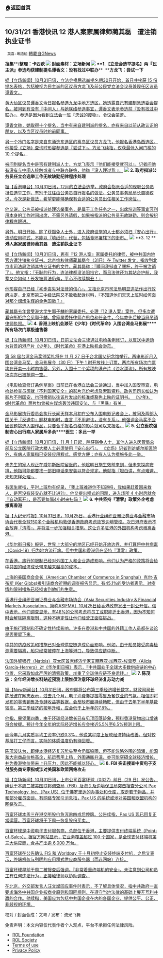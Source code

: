 ###  [:house:返回首頁](https://github.com/ourhimalayas/txt)
---


## 10/31/21 香港快讯 12 港人案家属律师蔺其磊　遭注销执业证书
` 英喜-粵語組` [轉載自GNews](https://gnews.org/zh-hans/1630949/)

**搜集****/****整理：卡西欧**
![](https://assets.gnews.org/wp-content/uploads/2021/10/1031fenmian.jpg)
封面素材：立场新闻
![](https://assets.gnews.org/wp-content/uploads/2021/10/Screen-Shot-2021-10-31-at-9.50.15-AM.png)
**1.****【立法会选举提名】两『民主派』参选****均获建制提名****谭香文：没有找过中联办****  ****方龙飞：尝试一下**

[据【立场新闻】10月31日讯，立法会换届选举提名期30日开始，首日共接获 15 份提名表格，包括被视为民主派的区议员方龙飞及前公民党立法会议员兼现任区议员谭香文。](https://www.thestandnews.com/politics/立法會選舉日接獲-15-份申請-民主派譚香文方龍飛報名參選)

[黄大仙区议员谭香文今日报名参选九龙中地方选区，她透露自己有建制派选委会提名。被问到有没有『中间人』与她联络参选事宜，谭香文表示参选前『没有找过中联办』，参选是因为看到立法会一班『忠诚的废物』，令议会蒙羞。](https://www.thestandnews.com/politics/立法會選舉日接獲-15-份申請-民主派譚香文方龍飛報名參選)

[谭香文称，她取得十个提名，当中有来自建制派的提名，亦有来自以前从政认识的朋友，以及当区议员时的前同事。](https://www.thestandnews.com/politics/立法會選舉日接獲-15-份申請-民主派譚香文方龍飛報名參選)

[另一个冷门名字是来自东涌逸东选区的离岛区议员方龙飞，他报名香港岛西选区。他接受《立场》查询时形容参选是『尝试下』。方龙飞续指，仅获最低入闸门槛的 10 个提名。](https://www.thestandnews.com/politics/立法會選舉日接獲-15-份申請-民主派譚香文方龍飛報名參選)

[被问到提名当中是否有建制派人士，方龙飞表示『他们能接受就可以』。记者问他有没有与中间人接触或者与中联办联络，他称『没人理过我 』。](https://www.thestandnews.com/politics/立法會選舉日接獲-15-份申請-民主派譚香文方龍飛報名參選)
![](https://assets.gnews.org/wp-content/uploads/2021/10/Screen-Shot-2021-10-31-at-9.50.29-AM.png)
**2. ****政府指派公务员任立会选举工作****无故缺勤纪律程序处理**

[据【香港电台】10月31日讯，12月的立法会选举，政府会指派合适的现职公务员担任选举工作，有别于过往由公务员自行报名的做法。公务员事务局局长聂德权说，今次是新做法，希望更能够确保有合适的公务员出任相关工作岗位。](https://news.rthk.hk/rthk/ch/video-gallery.htm?vid=1617734)

[他又说，公务员被指派处理选举事务，是属于工作任务之一，出席培训等事宜可利用本身的工作时间出席，不需另外请假，如果被指派的公务员无故缺勤，则会按纪律程序跟进。](https://news.rthk.hk/rthk/ch/video-gallery.htm?vid=1617734)

[另外，明日开始，除了获豁免人士外，进入政府设施的人士都必须扫『安心出行』流动应用程式，不能以『填纸仔』代替，包括食环署辖下的街市。](https://news.rthk.hk/rthk/ch/video-gallery.htm?vid=1617734)
![](https://assets.gnews.org/wp-content/uploads/2021/10/Screen-Shot-2021-10-31-at-9.50.40-AM.png)
**3. 12 ****港人案家属律师蔺其磊　遭注销执业证书**

[据【立场新闻】10月31日讯，再有『12 港人案』家属委托的律师，被中共国内地官方遭注销执业证书。北京维权律师蔺其磊今（31日）在 Twitter 发文，指收到北京市司法局注销其执业证书的文件。蔺其磊称：『瞬间我挺直了腰杆，终于被注销了』。他又指：『无耻的行为，连法律都没法阻挡它，而且法律还为其站台护航，我辈又奈如何！长发披肩法仍羞，平心不改续揭丑！』](https://www.thestandnews.com/china/12-港人案家屬律師藺其磊-遭註銷執業證書)

[他形容自己已经『初步丧失对法律的信心』，又指北京市司法局明显违法作出行政府决定，北京市第三中级法院又不敢收起诉材料，『不知道他们天天上班时如何面对那个熠熠生辉的金色国徽？』](https://www.thestandnews.com/china/12-港人案家屬律師藺其磊-遭註銷執業證書)

[蔺其磊去年曾受港大学生郭子麟的家属委托，处理『12 港人案』案件，但多次遭看守所拒绝会见郭子麟。曾家属委托律师卢思位和任全牛，今年亦先后被当局吊销律师执照。](https://www.thestandnews.com/china/12-港人案家屬律師藺其磊-遭註銷執業證書)
![](https://assets.gnews.org/wp-content/uploads/2021/10/Screen-Shot-2021-10-31-at-9.50.50-AM.png)
**4. ****香港上映机会渺茫****《少年》《时代革命》入围台湾金马影展****所有场次门票极速售罄**

[据【立场新闻】10月31日讯，日前立法会三读通过电检条例修订，以反送中运动为背景的港产片《少年》、《时代革命》在港上映机会渺茫。](https://www.thestandnews.com/politics/香港上映機會渺茫-少年時代革命入圍台灣金馬影展-所有場次門票極速售罄)

[第 58 届台湾金马奖颁奖礼将在 11 月 27 日于台北国父纪念馆举行。两电影近月入围台湾金马奖，金马影展今（30 日）下午 1 时开放线上订票，两片所有场次门票均在开卖一小时内售罄。另外，入围十二个奖项的港产片《浊水漂流》，所有放映场次亦已被抢购一空。](https://www.thestandnews.com/politics/香港上映機會渺茫-少年時代革命入圍台灣金馬影展-所有場次門票極速售罄)

[《电影检查修订条例草案》日前已在香港立法会三读通过，当中加入国安审查，电检处检查员须就『不利国家安全』的影片充份考虑及索取资料，政务司司长如认为影片不利国安，也可撤销以往该片发出的核准或豁免上映的证明书。 《少年》、《时代革命》两片均曾被左媒炮轰涉违国安法、与『黑暴』有关。](https://www.thestandnews.com/politics/香港上映機會渺茫-少年時代革命入圍台灣金馬影展-所有場次門票極速售罄)

[金马影展执行委员会执行长闻天祥本月初在公布入围电影记者会上，被问及两部入围关于『反送中』题材电影时，直言『不用避讳，没有关系』。他强调金马奖不会因议题挑选入围作品，只要合乎报名资格的影片就可以来报名。](https://www.thestandnews.com/politics/香港上映機會渺茫-少年時代革命入圍台灣金馬影展-所有場次門票極速售罄)
![](https://assets.gnews.org/wp-content/uploads/2021/10/Screen-Shot-2021-10-31-at-9.50.58-AM.png)
**5. ****公立医院强制安心出行****病人家属斥多余****医生：多此一举**

[据【立场新闻】10月31日讯，11 月 1 日起，除获豁免人士，其他人进入医管局总部及公立医院行政大楼人士必须使用『安心出行』。 《立场》记者到访威尔斯医院外，有病人家属指已安装应用程式，感觉方便；亦有人认为措施多此一举。](https://www.thestandnews.com/society/公立醫院強制安心出行-病人家屬斥多餘-醫生趕住救人係咪唔入得)

[朱先生的家人现正在威尔斯医院留医的，他趁明日施生效前来到，但未来探病安排，他指可能都要找一部旧电话来安装以符合规定。他就指『坦白讲，有点难避，未知怎样处理』。](https://www.thestandnews.com/society/公立醫院強制安心出行-病人家屬斥多餘-醫生趕住救人係咪唔入得)

[有医生就指，平时上班均有纪录，『我上班难道你不知道吗，我如果赶着回来救人，是否没有装安心就不让进?!』。他又提出程式的问题，进入场所 4 小时后就会『自动离开』，是否要每隔4小时来扫码？](https://www.thestandnews.com/society/公立醫院強制安心出行-病人家屬斥多餘-醫生趕住救人係咪唔入得)
![](https://assets.gnews.org/wp-content/uploads/2021/10/Screen-Shot-2021-10-31-at-9.51.06-AM.png)
**6. ****中共坚持『清零』政策****外企考虑撤离香港**

[据【大纪元时报】10月31日讯，10月25日，香港行业组织亚洲证券业与金融市场协会代表全球150多个金融机构敦促香港政府考虑放宽边境管控。次日港府表示不会放弃『清零』，并将进一步加强相关措施。这让许多驻港的外国机构考虑撤离香港。](https://hk.epochtimes.com/news/2021-10-31/41411207)

[《华尔街日报》报导，世界上大部分的地区已经开始开放边界，并打算将中共病毒（Covid-19）归为地方流行病。但中共国和香港仍在坚持『清零』政策。](https://hk.epochtimes.com/news/2021-10-31/41411207)

[在香港，旅行的限制已经对外国工人和企业造成影响，他们认为严格的政策将会给中共国的经济成长带来越来越高的成本。](https://hk.epochtimes.com/news/2021-10-31/41411207)

[上海的美国商会会长（American Chamber of Commerce in Shanghai）克尔·吉布斯 (Ker Gibbs)援引该商会近期的调查报告显示，有45.1%的受访者表示，对疫情的限制措施已经损害到他们的生意。](https://hk.epochtimes.com/news/2021-10-31/41411207)

[香港行业组织亚洲证券业与金融市场协会（Asia Securities Industry & Financial Markets Association，简称ASIFMA）10月25日给香港政府发出一封公开信。信中表示，他们调查显示，有48%的公司考虑将员工或职能迁出香港，因为不知何时会解除隔离限制，这种不确定性让他们经营正面临挑战。](https://hk.epochtimes.com/news/2021-10-31/41411207)

[由于旅行限制和不确定性持续影响，许多在香港和中共国的外籍工作人员都在谈论是否要留下来。](https://hk.epochtimes.com/news/2021-10-31/41411207)

[中共的防疫政策和措施已对全球供应链造成负面影响。例如，由于船员接受病毒检测需要隔离，船只经常被停在上海等港口，导致供应链中断。](https://hk.epochtimes.com/news/2021-10-31/41411207)

[法国外贸银行（Natixis）亚太区首席经济学家艾丽西亚·加西亚-埃雷罗（Alicia García-Herrero）对《华尔街日报》表示，『中共国处于全球大多数供应链的中心位置，它采取如此严厉的清零政策，加重了全球供应链不良运转。』](https://hk.epochtimes.com/news/2021-10-31/41411207)
![](https://assets.gnews.org/wp-content/uploads/2021/10/Screen-Shot-2021-10-31-at-9.51.19-AM.png)
**7. ****陈茂波：全年经济增长料贴近预测上限****惟须注意环球经济复苏动力减**

[据【Now新闻台】10月31日讯，政府即将公布第三季经济增长数字，财政司司长陈茂波在网志表示，过去几个月，电子消费券提振零售及餐饮业的气氛，相信即将发布的零售销售及食肆收益等数据，会反映市面持续畅旺，但由于去年下半年基数较高，第三季经济的按年升幅，应会低于上半年的7.8%。](https://news.now.com/home/local/player?newsId=455114)

[他指，展望第四季，由于环球经济增长已有见顶回落迹象，预料香港货物出口增速将会放缓。预计今年全年的实际经济增长应会接近5.5%至6.5%预测上限。](https://news.now.com/home/local/player?newsId=455114)

[而今年六月实质平均工资率仍跌0.3%，他说某程度上反映经济持续改善，但对较基层打工仔而言，实际的体感温度仍有待回暖。](https://news.now.com/home/local/player?newsId=455114)

[陈茂波认为，即使本港经济复苏势头至今仍属稳固，但不能忽略外围的暗涌，能源和大宗商品价格高企，航运费用上扬，外围通胀升温，亦可能窒碍全球经济增长，并为香港物价带来上升压力，因此不能掉以轻心。](https://news.now.com/home/local/player?newsId=455114)
![](https://assets.gnews.org/wp-content/uploads/2021/10/Screen-Shot-2021-10-31-at-9.51.30-AM.png)
**8. FBI ****突击搜查中资电子支付服务商****专家指或涉对美国和欧盟网络攻击**

[据【立场新闻】10月31日讯，上市公司百富环球（0327）前日（29 日）发公告，确认于本周二被美国联邦调查局（FBI）及海关及边境保卫局突击搜查分公司 Pax Technology, Inc.（Pax US）位于佛罗里达的办事处和仓库，取走若干物品，并和部分雇员面谈。有网络专家引消息指，Pax US 的系统或涉对美国和欧盟机构的网络攻击。](https://www.thestandnews.com/international/fbi-突擊搜查中資電子支付服務商-專家指或涉對美國和歐盟網絡攻擊)

[百富环球本周三在港交所股价急泻逾四成后停牌。公告续指，Pax US 现已回复正常运营，百富环球将于下周一恢复股份买卖。](https://www.thestandnews.com/international/fbi-突擊搜查中資電子支付服務商-專家指或涉對美國和歐盟網絡攻擊)

[百富环球是中资电子支付服务商，总部位于香港，主要提供支付终端系统（Point-of-Sales）。据官方网站显示，它业务覆盖超过 100 个国家，是全球支付终端机第三大供应商，合共产出逾 6,000 万台。](https://www.thestandnews.com/international/fbi-突擊搜查中資電子支付服務商-專家指或涉對美國和歐盟網絡攻擊)

[百富环球在公告确认 FIS 和 Worldpay 于十月初停止安装终端支付机，之后又表示，终端机仅与列明的应用程式供应商服务器（而非网站）连接。](https://www.thestandnews.com/international/fbi-突擊搜查中資電子支付服務商-專家指或涉對美國和歐盟網絡攻擊)

[百富环球早前于周二被搜查后强调，『非常着重终端机的安全』，未注意到公司和员工有任何违法行为，正接触律师以协助调查。](https://www.thestandnews.com/international/fbi-突擊搜查中資電子支付服務商-專家指或涉對美國和歐盟網絡攻擊)

[在北京，外交部发言人汪文斌回应事件时表示，不了解具体情况，指中共政府一直要求海外中共国企业按商业原则和国际规则，在遵守当地法律的基础上展开互利共赢的合作。他续指，美国应为包括中共国企业在内的各国企业，提供公平、公正、非歧视的环境。](https://www.thestandnews.com/international/fbi-突擊搜查中資電子支付服務商-專家指或涉對美國和歐盟網絡攻擊)

校对 / 封面合成：文粤 / 发布：流光飞舞

 

免责声明：本文内容仅代表作者个人观点，平台不承担任何法律风险。

- [ROL Foundation](https://rolfoundation.org/)
- [ROL Society](https://rolsociety.org/)
- [Terms of use](https://gnews.org/terms-of-use-3/)
- [Privacy Policy](https://gnews.org/privacy-policy/)
